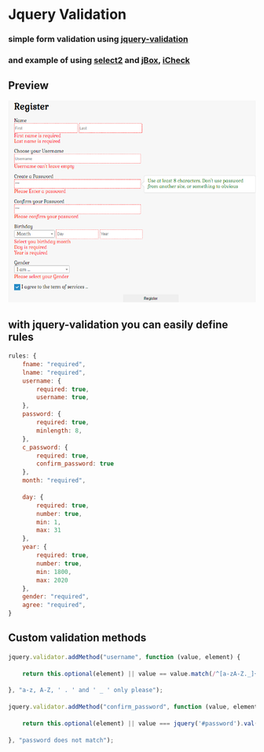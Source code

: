 # Jquery Validation
### simple form validation using [jquery-validation](https://jqueryvalidation.org/)
### and example of using [select2](https://select2.org/) and [jBox](https://stephanwagner.me/jBox),  [iCheck](http://icheck.fronteed.com/)

## Preview

![form](form.png)

## with jquery-validation you can easily define rules

```js
rules: {
    fname: "required",
    lname: "required",
    username: {
        required: true,
        username: true,
    },
    password: {
        required: true,
        minlength: 8,
    },
    c_password: {
        required: true,
        confirm_password: true
    },
    month: "required",

    day: {
        required: true,
        number: true,
        min: 1,
        max: 31
    },
    year: {
        required: true,
        number: true,
        min: 1800,
        max: 2020
    },
    gender: "required",
    agree: "required",
}
```

## Custom validation methods

```js
jquery.validator.addMethod("username", function (value, element) {

    return this.optional(element) || value == value.match(/^[a-zA-Z._]+$/);

}, "a-z, A-Z, ' . ' and ' _ ' only please");

jquery.validator.addMethod("confirm_password", function (value, element) {

    return this.optional(element) || value === jquery('#password').val();

}, "password does not match");
```
